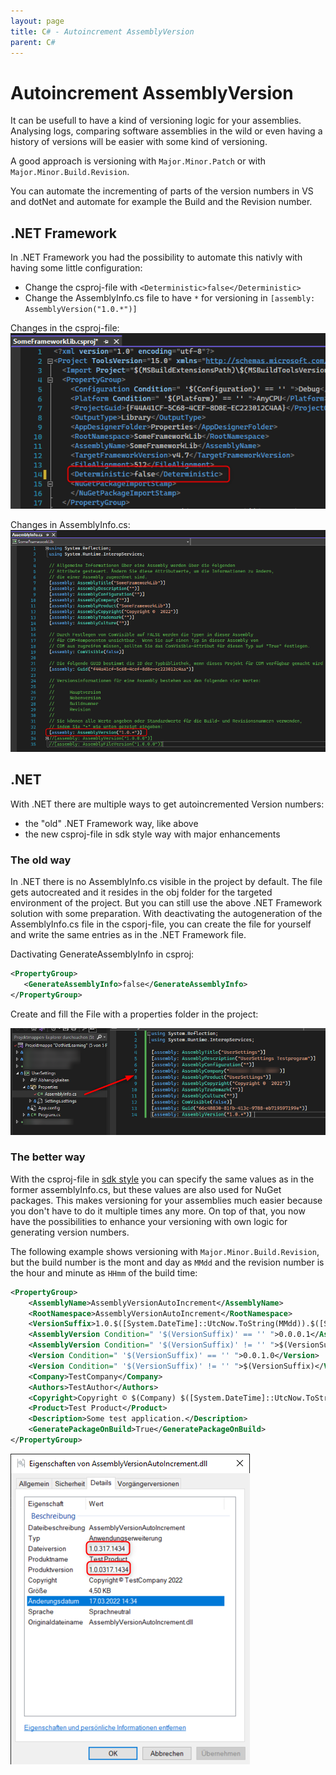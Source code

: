 ```yaml
---
layout: page
title: C# - Autoincrement AssemblyVersion
parent: C#
---
```


# Autoincrement AssemblyVersion

It can be usefull to have a kind of versioning logic for your assemblies. Analysing logs, comparing software assemblies in the wild or even having a history of versions will be easier with some kind of versioning.

A good approach is versioning with `Major.Minor.Patch` or with `Major.Minor.Build.Revision`.

You can automate the incrementing of parts of the version numbers in VS and dotNet and automate for example the Build and the Revision number.


## .NET Framework

In .NET Framework you had the possibility to automate this nativly with having some little configuration:

* Change the csproj-file with `<Deterministic>false</Deterministic>`
* Change the AssemblyInfo.cs file to have `*` for versioning in `[assembly: AssemblyVersion("1.0.*")]`

Changes in the csproj-file:
[![.NET Framework csproj](/assets/images/coding/csharp/autoincrement-assemblyVersion/framework-csproj.png)](/assets/images/coding/csharp/autoincrement-assemblyVersion/framework-csproj.png)

Changes in AssemblyInfo.cs:
[![.NET Framework AssemblyInfo.cs](/assets/images/coding/csharp/autoincrement-assemblyVersion/framework-assemblyInfo.png)](/assets/images/coding/csharp/autoincrement-assemblyVersion/framework-assemblyInfo.png)


## .NET

With .NET there are multiple ways to get autoincremented Version numbers:

* the "old" .NET Framework way, like above
* the new csproj-file in sdk style way with major enhancements


### The old way

In .NET there is no AssemblyInfo.cs visible in the project by default. The file gets autocreated and it resides in the obj folder for the targeted environment of the project. But you can still use the above .NET Framework solution with some preparation. With deactivating the autogeneration of the AssemblyInfo.cs file in the csporj-file, you can create the file for yourself and write the same entries as in the .NET Framework file.

Dactivating GenerateAssemblyInfo in csproj:
```xml
<PropertyGroup>
   <GenerateAssemblyInfo>false</GenerateAssemblyInfo>
</PropertyGroup>
```

Create and fill the File with a properties folder in the project:

[![.NET create AssemblyInfo.cs](/assets/images/coding/csharp/autoincrement-assemblyVersion/dotnet-create-file.png)](/assets/images/coding/csharp/autoincrement-assemblyVersion/dotnet-create-file.png)


### The better way

With the csproj-file in [sdk style](https://docs.microsoft.com/en-us/dotnet/core/project-sdk/overview) you can specify the same values as in the former assemblyInfo.cs, but these values are also used for NuGet packages. This makes versioning for your assemblies much easier because you don't have to do it multiple times any more. On top of that, you now have the possibilities to enhance your versioning with own logic for generating version numbers.

The following example shows versioning with `Major.Minor.Build.Revision`, but the build number is the mont and day as `MMdd` and the revision number is the hour and minute as `HHmm` of the build time:

```xml
<PropertyGroup>
	<AssemblyName>AssemblyVersionAutoIncrement</AssemblyName>
	<RootNamespace>AssemblyVersionAutoIncrement</RootNamespace>
	<VersionSuffix>1.0.$([System.DateTime]::UtcNow.ToString(MMdd)).$([System.DateTime]::Now.ToString(HHmm))</VersionSuffix>
	<AssemblyVersion Condition=" '$(VersionSuffix)' == '' ">0.0.0.1</AssemblyVersion>
	<AssemblyVersion Condition=" '$(VersionSuffix)' != '' ">$(VersionSuffix)</AssemblyVersion>
	<Version Condition=" '$(VersionSuffix)' == '' ">0.0.1.0</Version>
	<Version Condition=" '$(VersionSuffix)' != '' ">$(VersionSuffix)</Version>
	<Company>TestCompany</Company>
	<Authors>TestAuthor</Authors>
	<Copyright>Copyright © $(Company) $([System.DateTime]::UtcNow.ToString(yyyy))</Copyright>
	<Product>Test Product</Product>
	<Description>Some test application.</Description>
	<GeneratePackageOnBuild>True</GeneratePackageOnBuild>
</PropertyGroup>
```

[![.NET Version example](/assets/images/coding/csharp/autoincrement-assemblyVersion/dotnet-version-number.png)](/assets/images/coding/csharp/autoincrement-assemblyVersion/dotnet-version-number.png)